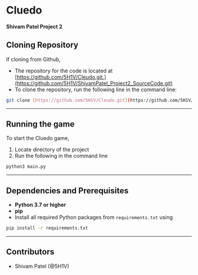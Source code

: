 # Cluedo
**Shivam Patel Project 2**

## Cloning Repository
If cloning from Github,
- The repository for the code is located at [https://github.com/5H1V/Cleudo.git.](https://github.com/5H1V/ShivamPatel_Project2_SourceCode.git)
- To clone the repository, run the following line in the command line:
```bash
git clone [https://github.com/5H1V/Cleudo.git](https://github.com/5H1V/ShivamPatel_Project2_SourceCode.git)
```

---

## Running the game
To start the Cluedo game,
1. Locate directory of the project
2. Run the following in the command line
```bash
python3 main.py
```

---

## Dependencies and Prerequisites
- **Python 3.7 or higher**
- **pip**
- Install all required Python packages from `requirements.txt` using
```bash
pip install -r requirements.txt
```

---

## Contributors
- Shivam Patel (@5H1V)
